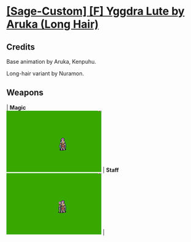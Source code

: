 # [\[Sage-Custom\] \[F\] Yggdra Lute by Aruka \(Long Hair\)](./)
## Credits

Base animation by Aruka, Kenpuhu.

Long-hair variant by Nuramon.

## Weapons

| <b>Magic</b><br/><img alt="Magic animation" src="./6.%20Magic/Magic.gif"/> | <b>Staff</b><br/><img alt="Staff animation" src="./7.%20Staff/Staff.gif"/> |
